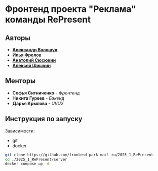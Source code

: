 # Фронтенд проекта "Реклама" команды RePresent

## Авторы

* [**Александр Волощук**](https://github.com/DeveloperMan313)
* [**Илья Фролов**](https://github.com/Ifroloff)
* [**Анатолий Сюсюкин**](https://github.com/kiberperdun)
* [**Алексей Шишкин**](https://github.com/SH1SH4)

## Менторы
* **Софья Ситниченко** - *Фронтенд*
* **Никита Гуреев** - *Бэкенд*
* **Дарья Крылова** - *UI/UX*

## Инструкция по запуску

Зависимости:
* git
* docker

```bash
git clone https://github.com/frontend-park-mail-ru/2025_1_RePresent
cd ./2025_1_RePresent/server
docker compose up -d
```

